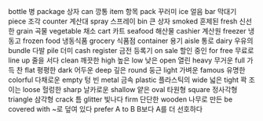 bottle		병
package		상자
can		깡통
item		항목
pack		꾸러미
ice		얼음
bar		막대기
piece		조각
counter		계산대
spray		스프레이
bin		큰 상자
smoked		훈제된
fresh		신선한
grain		곡물
vegetable		채소
cart		카트
seafood		해산물
cashier		계산원
freezer		냉동고
frozen food		냉동식품
grocery		식품점
container		용기
aisle		통로
dairy		우유의
bundle		다발
pile		더미
cash register		금전 등록기
on sale		할인 중인
for free		무료로
line up		줄을 서다
clean		깨끗한
high		높은
low		낮은
open		열린
heavy		무거운
full		가득 찬
flat		평평한
dark		어두운
deep		깊은
round		둥근
light		가벼운
famous		유명한
colorful		다채로운
empty		텅 빈
metal		금속
plastic		플라스틱의
wide		넓은
tight		꽉 조이는
loose		헐렁한
sharp		날카로운
shallow		얕은
oval		타원형
square		정사각형
triangle		삼각형
crack		틈
glitter		빛나다
firm		단단한
wooden		나무로 만든
be covered with		~로 덮여 있다
prefer A to B		B보다 A를 더 선호하다